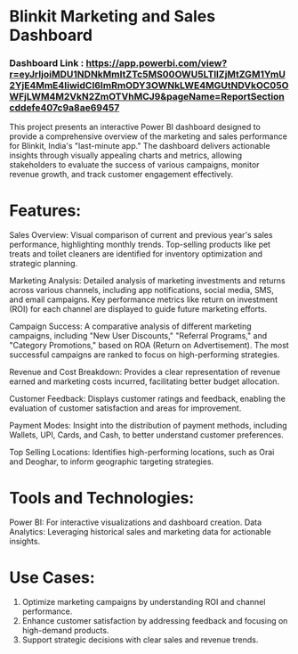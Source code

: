 
# Blinkit Marketing and Sales Dashboard

### Dashboard Link : https://app.powerbi.com/view?r=eyJrIjoiMDU1NDNkMmItZTc5MS00OWU5LTllZjMtZGM1YmU2YjE4MmE4IiwidCI6ImRmODY3OWNkLWE4MGUtNDVkOC05OWFjLWM4M2VkN2ZmOTVhMCJ9&pageName=ReportSectioncddefe407c9a8ae69457
This project presents an interactive Power BI dashboard designed to provide a comprehensive overview of the marketing and sales performance for Blinkit, India's "last-minute app." The dashboard delivers actionable insights through visually appealing charts and metrics, allowing stakeholders to evaluate the success of various campaigns, monitor revenue growth, and track customer engagement effectively.

# Features:

Sales Overview:
Visual comparison of current and previous year's sales performance, highlighting monthly trends. Top-selling products like pet treats and toilet cleaners are identified for inventory optimization and strategic planning.

Marketing Analysis:
Detailed analysis of marketing investments and returns across various channels, including app notifications, social media, SMS, and email campaigns. Key performance metrics like return on investment (ROI) for each channel are displayed to guide future marketing efforts.

Campaign Success:
A comparative analysis of different marketing campaigns, including "New User Discounts," "Referral Programs," and "Category Promotions," based on ROA (Return on Advertisement). The most successful campaigns are ranked to focus on high-performing strategies.

Revenue and Cost Breakdown:
Provides a clear representation of revenue earned and marketing costs incurred, facilitating better budget allocation.

Customer Feedback:
Displays customer ratings and feedback, enabling the evaluation of customer satisfaction and areas for improvement.

Payment Modes:
Insight into the distribution of payment methods, including Wallets, UPI, Cards, and Cash, to better understand customer preferences.

Top Selling Locations:
Identifies high-performing locations, such as Orai and Deoghar, to inform geographic targeting strategies.

# Tools and Technologies:
Power BI: For interactive visualizations and dashboard creation.
Data Analytics: Leveraging historical sales and marketing data for actionable insights.

# Use Cases:
1. Optimize marketing campaigns by understanding ROI and channel performance.
2. Enhance customer satisfaction by addressing feedback and focusing on high-demand products.
3. Support strategic decisions with clear sales and revenue trends.

